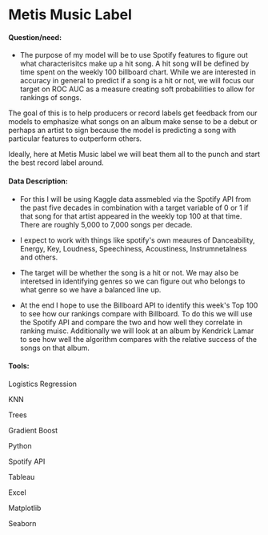 # Metis Music Label


#### Question/need:
* The purpose of my model will be to use Spotify features to figure out what characterisitcs make up a hit song.  A hit song will be defined by time spent on the weekly 100 billboard chart.  While we are interested in accuracy in general to predict if a song is a hit or not, we will focus our target on ROC AUC as a measure creating soft probabilities to allow for rankings of songs.

The goal of this is to help producers or record labels get feedback from our models to emphasize what songs on an album make sense to be a debut or perhaps an artist to sign because the model is predicting a song with particular features to outperform others. 

Ideally, here at Metis Music label we will beat them all to the punch and start the best record label around.

#### Data Description:
* For this I will be using Kaggle data assmebled via the Spotify API from the past five decades in combination with a target variable of 0 or 1 if that song for that artist appeared in the weekly top 100 at that time. There are roughly 5,000 to 7,000 songs per decade.  

* I expect to work with things like spotify's own meaures of Danceability, Energy, Key, Loudness, Speechiness, Acoustiness, Instrumnetalness and others.  

* The target will be whether the song is a hit or not.  We may also be interetsed in identifying genres so we can figure out who belongs to what genre so we have a balanced line up. 

* At the end I hope to use the Billboard API to identify this week's Top 100 to see how our rankings compare with Billboard.  To do this we will use the Spotify API and compare the two and how well they correlate in ranking muisc.  Additionally we will look at an album by Kendrick Lamar to see how well the algorithm compares with the relative success of the songs on that album.


#### Tools:
Logistics Regression

KNN

Trees

Gradient Boost

Python

Spotify API

Tableau

Excel

Matplotlib

Seaborn
